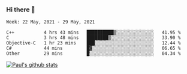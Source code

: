 ### Hi there 👋

<!--
**wuyongf/wuyongf** is a ✨ _special_ ✨ repository because its `README.md` (this file) appears on your GitHub profile.

Here are some ideas to get you started:

- 🔭 I’m currently working on ...
- 🌱 I’m currently learning ...
- 👯 I’m looking to collaborate on ...
- 🤔 I’m looking for help with ...
- 💬 Ask me about ...
- 📫 How to reach me: ...
- 😄 Pronouns: ...
- ⚡ Fun fact: ...
-->

<!--START_SECTION:waka-->
```text
Week: 22 May, 2021 - 29 May, 2021

C++           4 hrs 43 mins   ██████████▒░░░░░░░░░░░░░░   41.95 % 
C             3 hrs 48 mins   ████████▒░░░░░░░░░░░░░░░░   33.90 % 
Objective-C   1 hr 23 mins    ███░░░░░░░░░░░░░░░░░░░░░░   12.44 % 
C#            44 mins         █▓░░░░░░░░░░░░░░░░░░░░░░░   06.65 % 
Other         29 mins         █░░░░░░░░░░░░░░░░░░░░░░░░   04.34 % 
```
<!--END_SECTION:waka-->

[![Paul's github stats](https://github-readme-stats.vercel.app/api?username=wuyongf&theme=onedark&show_icons=true)](https://github.com/anuraghazra/github-readme-stats)
